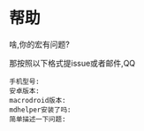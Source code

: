 # 帮助

啥,你的宏有问题?

那按照以下格式提issue或者邮件,QQ

```issue
手机型号:
安卓版本:
macrodroid版本:
mdhelper安装了吗:
简单描述一下问题:
```
